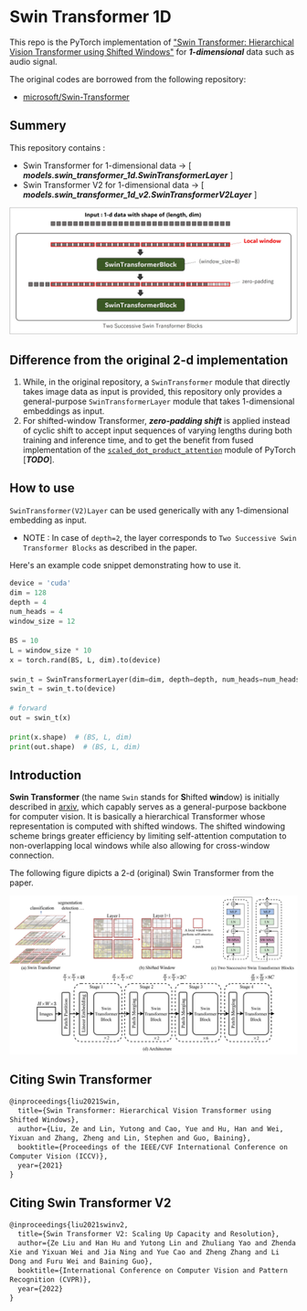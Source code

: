 # Swin Transformer 1D

This repo is the PyTorch implementation of ["Swin Transformer: Hierarchical Vision Transformer using Shifted Windows"](https://arxiv.org/pdf/2103.14030.pdf)
for ***1-dimensional*** data such as audio signal.

The original codes are borrowed from the following repository:
- [microsoft/Swin-Transformer](https://github.com/microsoft/Swin-Transformer)

## Summery

This repository contains :
- Swin Transformer for 1-dimensional data -> [ ***models.swin_transformer_1d.SwinTransformerLayer*** ]
- Swin Transformer V2 for 1-dimensional data -> [ ***models.swin_transformer_1d_v2.SwinTransformerV2Layer*** ]

![teaser](assets/swin_transformer_1d.jpg)

## Difference from the original 2-d implementation

1. While, in the original repository, a `SwinTransformer` module that directly takes image data as input is provided, this repository only provides a general-purpose `SwinTransformerLayer` module that takes 1-dimensional embeddings as input.
1. For shifted-window Transformer, ***zero-padding shift*** is applied instead of cyclic shift
to accept input sequences of varying lengths during both training and inference time, and to get the benefit from fused implementation of the [`scaled_dot_product_attention`](https://pytorch.org/docs/stable/generated/torch.nn.functional.scaled_dot_product_attention.html) module of PyTorch [***TODO***].


## How to use

`SwinTransformer(V2)Layer` can be used generically with any 1-dimensional embedding as input.

* NOTE : In case of `depth=2`, the layer corresponds to `Two Successive Swin Transformer Blocks` as described in the paper.

Here's an example code snippet demonstrating how to use it.
```python
device = 'cuda'
dim = 128
depth = 4
num_heads = 4
window_size = 12

BS = 10
L = window_size * 10
x = torch.rand(BS, L, dim).to(device)

swin_t = SwinTransformerLayer(dim=dim, depth=depth, num_heads=num_heads, window_size=window_size)
swin_t = swin_t.to(device)

# forward
out = swin_t(x)

print(x.shape)  # (BS, L, dim)
print(out.shape)  # (BS, L, dim)
```

## Introduction

**Swin Transformer** (the name `Swin` stands for **S**hifted **win**dow) is initially described in [arxiv](https://arxiv.org/abs/2103.14030), which capably serves as a
general-purpose backbone for computer vision. It is basically a hierarchical Transformer whose representation is
computed with shifted windows. The shifted windowing scheme brings greater efficiency by limiting self-attention
computation to non-overlapping local windows while also allowing for cross-window connection.

The following figure dipicts a 2-d (original) Swin Transformer from the paper.

![teaser](assets/teaser.png)

## Citing Swin Transformer

```
@inproceedings{liu2021Swin,
  title={Swin Transformer: Hierarchical Vision Transformer using Shifted Windows},
  author={Liu, Ze and Lin, Yutong and Cao, Yue and Hu, Han and Wei, Yixuan and Zhang, Zheng and Lin, Stephen and Guo, Baining},
  booktitle={Proceedings of the IEEE/CVF International Conference on Computer Vision (ICCV)},
  year={2021}
}
```
## Citing Swin Transformer V2
```
@inproceedings{liu2021swinv2,
  title={Swin Transformer V2: Scaling Up Capacity and Resolution}, 
  author={Ze Liu and Han Hu and Yutong Lin and Zhuliang Yao and Zhenda Xie and Yixuan Wei and Jia Ning and Yue Cao and Zheng Zhang and Li Dong and Furu Wei and Baining Guo},
  booktitle={International Conference on Computer Vision and Pattern Recognition (CVPR)},
  year={2022}
}
